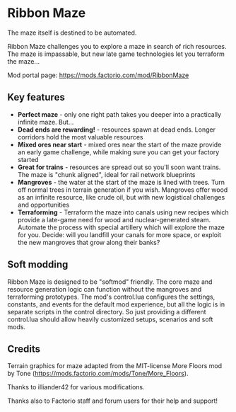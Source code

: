 # Ribbon Maze

The maze itself is destined to be automated.

Ribbon Maze challenges you to explore a maze in search of rich resources. The maze is impassable, but new late game
technologies let you terraform the maze...

Mod portal page: https://mods.factorio.com/mod/RibbonMaze

## Key features

* **Perfect maze** - only one right path takes you deeper into a practically infinite maze. But...
* **Dead ends are rewarding!** - resources spawn at dead ends. Longer corridors hold the most valuable resources
* **Mixed ores near start** - mixed ores near the start of the maze provide an early game challenge, while
 making sure you can get your factory started
* **Great for trains** - resources are spread out so you'll soon want trains. The maze is "chunk aligned", ideal
for rail network blueprints
* **Mangroves** - the water at the start of the maze is lined with trees. Turn off normal trees in
 terrain generation if you wish. Mangroves offer wood as an infinite resource, like crude oil, but with new logistical
 challenges and opportunities
* **Terraforming** - Terraform the maze into canals using new recipes which provide a late-game need for
 wood and nuclear-generated steam. Automate the process with special artillery which will explore the maze for you.
 Decide: will you landfill your canals for more space, or exploit the new mangroves that grow along their banks?

## Soft modding

Ribbon Maze is designed to be "softmod" friendly. The core maze and resource generation logic can function
without the mangroves and terraforming prototypes. The mod's control.lua configures the settings, constants, and
events for the default mod experience, but all the logic is in separate scripts in the control directory. So
just providing a different control.lua should allow heavily customized setups, scenarios and soft mods.

## Credits

Terrain graphics for maze adapted from the MIT-license More Floors mod by Tone
(https://mods.factorio.com/mods/Tone/More_Floors).

Thanks to illiander42 for various modifications.

Thanks also to Factorio staff and forum users for their help and support!